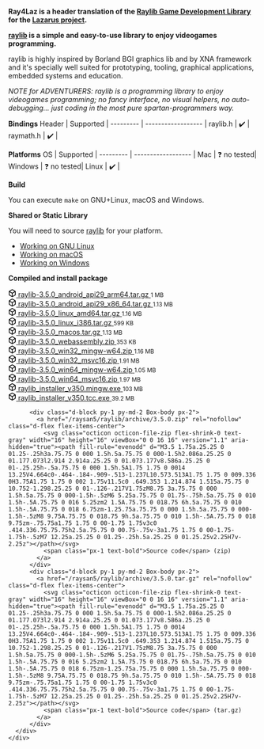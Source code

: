 
**Ray4Laz is a header translation of the [Raylib Game Development Library](https://www.raylib.com/) for the [Lazarus project](https://www.lazarus-ide.org/).**

**[raylib](https://github.com/raysan5/raylib) is a simple and easy-to-use library to enjoy videogames programming.**

raylib is highly inspired by Borland BGI graphics lib and by XNA framework and it's specially well suited for prototyping, tooling, graphical applications, embedded systems and education.

*NOTE for ADVENTURERS: raylib is a programming library to enjoy videogames programming; no fancy interface, no visual helpers, no auto-debugging... just coding in the most pure spartan-programmers way.*




**Bindings**
Header     | Supported          |
---------  | ------------------ |
raylib.h   | :heavy_check_mark: |
raymath.h  | :heavy_check_mark: |

**Platforms**
OS         | Supported          |
---------  | ------------------ |
Mac        | ❓ no tested|
Windows    | ❓ no tested|
Linux      | :heavy_check_mark: |



**Build**

You can execute `make` on GNU+Linux, macOS and Windows.

**Shared or Static Library**

You will need to source [raylib](https://github.com/raysan5/raylib/) for your platform.

- [Working on GNU Linux](https://github.com/raysan5/raylib/wiki/Working-on-GNU-Linux)
- [Working on macOS](https://github.com/raysan5/raylib/wiki/Working-on-macOS)
- [Working on Windows](https://github.com/raysan5/raylib/wiki/Working-on-Windows)

**Compiled and install package**

<div class="Box Box--condensed mt-3">
      <div>
          <div class="d-flex flex-justify-between flex-items-center py-1 py-md-2 Box-body px-2">
            <a href="/raysan5/raylib/releases/download/3.5.0/raylib-3.5.0_android_api29_arm64.tar.gz" rel="nofollow" class="d-flex flex-items-center min-width-0">
              <svg class="octicon octicon-package flex-shrink-0 text-gray" viewBox="0 0 16 16" version="1.1" width="16" height="16" aria-hidden="true"><path fill-rule="evenodd" d="M8.878.392a1.75 1.75 0 00-1.756 0l-5.25 3.045A1.75 1.75 0 001 4.951v6.098c0 .624.332 1.2.872 1.514l5.25 3.045a1.75 1.75 0 001.756 0l5.25-3.045c.54-.313.872-.89.872-1.514V4.951c0-.624-.332-1.2-.872-1.514L8.878.392zM7.875 1.69a.25.25 0 01.25 0l4.63 2.685L8 7.133 3.245 4.375l4.63-2.685zM2.5 5.677v5.372c0 .09.047.171.125.216l4.625 2.683V8.432L2.5 5.677zm6.25 8.271l4.625-2.683a.25.25 0 00.125-.216V5.677L8.75 8.432v5.516z"></path></svg>
              <span class="pl-2 flex-auto min-width-0 text-bold">raylib-3.5.0_android_api29_arm64.tar.gz</span>
            </a>
            <small class="pl-2 text-gray flex-shrink-0">1 MB</small>
          </div>
          <div class="d-flex flex-justify-between flex-items-center py-1 py-md-2 Box-body px-2">
            <a href="/raysan5/raylib/releases/download/3.5.0/raylib-3.5.0_android_api29_x86_64.tar.gz" rel="nofollow" class="d-flex flex-items-center min-width-0">
              <svg class="octicon octicon-package flex-shrink-0 text-gray" viewBox="0 0 16 16" version="1.1" width="16" height="16" aria-hidden="true"><path fill-rule="evenodd" d="M8.878.392a1.75 1.75 0 00-1.756 0l-5.25 3.045A1.75 1.75 0 001 4.951v6.098c0 .624.332 1.2.872 1.514l5.25 3.045a1.75 1.75 0 001.756 0l5.25-3.045c.54-.313.872-.89.872-1.514V4.951c0-.624-.332-1.2-.872-1.514L8.878.392zM7.875 1.69a.25.25 0 01.25 0l4.63 2.685L8 7.133 3.245 4.375l4.63-2.685zM2.5 5.677v5.372c0 .09.047.171.125.216l4.625 2.683V8.432L2.5 5.677zm6.25 8.271l4.625-2.683a.25.25 0 00.125-.216V5.677L8.75 8.432v5.516z"></path></svg>
              <span class="pl-2 flex-auto min-width-0 text-bold">raylib-3.5.0_android_api29_x86_64.tar.gz</span>
            </a>
            <small class="pl-2 text-gray flex-shrink-0">1.13 MB</small>
          </div>
          <div class="d-flex flex-justify-between flex-items-center py-1 py-md-2 Box-body px-2">
            <a href="/raysan5/raylib/releases/download/3.5.0/raylib-3.5.0_linux_amd64.tar.gz" rel="nofollow" class="d-flex flex-items-center min-width-0">
              <svg class="octicon octicon-package flex-shrink-0 text-gray" viewBox="0 0 16 16" version="1.1" width="16" height="16" aria-hidden="true"><path fill-rule="evenodd" d="M8.878.392a1.75 1.75 0 00-1.756 0l-5.25 3.045A1.75 1.75 0 001 4.951v6.098c0 .624.332 1.2.872 1.514l5.25 3.045a1.75 1.75 0 001.756 0l5.25-3.045c.54-.313.872-.89.872-1.514V4.951c0-.624-.332-1.2-.872-1.514L8.878.392zM7.875 1.69a.25.25 0 01.25 0l4.63 2.685L8 7.133 3.245 4.375l4.63-2.685zM2.5 5.677v5.372c0 .09.047.171.125.216l4.625 2.683V8.432L2.5 5.677zm6.25 8.271l4.625-2.683a.25.25 0 00.125-.216V5.677L8.75 8.432v5.516z"></path></svg>
              <span class="pl-2 flex-auto min-width-0 text-bold">raylib-3.5.0_linux_amd64.tar.gz</span>
            </a>
            <small class="pl-2 text-gray flex-shrink-0">1.16 MB</small>
          </div>
          <div class="d-flex flex-justify-between flex-items-center py-1 py-md-2 Box-body px-2">
            <a href="/raysan5/raylib/releases/download/3.5.0/raylib-3.5.0_linux_i386.tar.gz" rel="nofollow" class="d-flex flex-items-center min-width-0">
              <svg class="octicon octicon-package flex-shrink-0 text-gray" viewBox="0 0 16 16" version="1.1" width="16" height="16" aria-hidden="true"><path fill-rule="evenodd" d="M8.878.392a1.75 1.75 0 00-1.756 0l-5.25 3.045A1.75 1.75 0 001 4.951v6.098c0 .624.332 1.2.872 1.514l5.25 3.045a1.75 1.75 0 001.756 0l5.25-3.045c.54-.313.872-.89.872-1.514V4.951c0-.624-.332-1.2-.872-1.514L8.878.392zM7.875 1.69a.25.25 0 01.25 0l4.63 2.685L8 7.133 3.245 4.375l4.63-2.685zM2.5 5.677v5.372c0 .09.047.171.125.216l4.625 2.683V8.432L2.5 5.677zm6.25 8.271l4.625-2.683a.25.25 0 00.125-.216V5.677L8.75 8.432v5.516z"></path></svg>
              <span class="pl-2 flex-auto min-width-0 text-bold">raylib-3.5.0_linux_i386.tar.gz</span>
            </a>
            <small class="pl-2 text-gray flex-shrink-0">599 KB</small>
          </div>
          <div class="d-flex flex-justify-between flex-items-center py-1 py-md-2 Box-body px-2">
            <a href="/raysan5/raylib/releases/download/3.5.0/raylib-3.5.0_macos.tar.gz" rel="nofollow" class="d-flex flex-items-center min-width-0">
              <svg class="octicon octicon-package flex-shrink-0 text-gray" viewBox="0 0 16 16" version="1.1" width="16" height="16" aria-hidden="true"><path fill-rule="evenodd" d="M8.878.392a1.75 1.75 0 00-1.756 0l-5.25 3.045A1.75 1.75 0 001 4.951v6.098c0 .624.332 1.2.872 1.514l5.25 3.045a1.75 1.75 0 001.756 0l5.25-3.045c.54-.313.872-.89.872-1.514V4.951c0-.624-.332-1.2-.872-1.514L8.878.392zM7.875 1.69a.25.25 0 01.25 0l4.63 2.685L8 7.133 3.245 4.375l4.63-2.685zM2.5 5.677v5.372c0 .09.047.171.125.216l4.625 2.683V8.432L2.5 5.677zm6.25 8.271l4.625-2.683a.25.25 0 00.125-.216V5.677L8.75 8.432v5.516z"></path></svg>
              <span class="pl-2 flex-auto min-width-0 text-bold">raylib-3.5.0_macos.tar.gz</span>
            </a>
            <small class="pl-2 text-gray flex-shrink-0">1.13 MB</small>
          </div>
          <div class="d-flex flex-justify-between flex-items-center py-1 py-md-2 Box-body px-2">
            <a href="/raysan5/raylib/releases/download/3.5.0/raylib-3.5.0_webassembly.zip" rel="nofollow" class="d-flex flex-items-center min-width-0">
              <svg class="octicon octicon-package flex-shrink-0 text-gray" viewBox="0 0 16 16" version="1.1" width="16" height="16" aria-hidden="true"><path fill-rule="evenodd" d="M8.878.392a1.75 1.75 0 00-1.756 0l-5.25 3.045A1.75 1.75 0 001 4.951v6.098c0 .624.332 1.2.872 1.514l5.25 3.045a1.75 1.75 0 001.756 0l5.25-3.045c.54-.313.872-.89.872-1.514V4.951c0-.624-.332-1.2-.872-1.514L8.878.392zM7.875 1.69a.25.25 0 01.25 0l4.63 2.685L8 7.133 3.245 4.375l4.63-2.685zM2.5 5.677v5.372c0 .09.047.171.125.216l4.625 2.683V8.432L2.5 5.677zm6.25 8.271l4.625-2.683a.25.25 0 00.125-.216V5.677L8.75 8.432v5.516z"></path></svg>
              <span class="pl-2 flex-auto min-width-0 text-bold">raylib-3.5.0_webassembly.zip</span>
            </a>
            <small class="pl-2 text-gray flex-shrink-0">353 KB</small>
          </div>
          <div class="d-flex flex-justify-between flex-items-center py-1 py-md-2 Box-body px-2">
            <a href="/raysan5/raylib/releases/download/3.5.0/raylib-3.5.0_win32_mingw-w64.zip" rel="nofollow" class="d-flex flex-items-center min-width-0">
              <svg class="octicon octicon-package flex-shrink-0 text-gray" viewBox="0 0 16 16" version="1.1" width="16" height="16" aria-hidden="true"><path fill-rule="evenodd" d="M8.878.392a1.75 1.75 0 00-1.756 0l-5.25 3.045A1.75 1.75 0 001 4.951v6.098c0 .624.332 1.2.872 1.514l5.25 3.045a1.75 1.75 0 001.756 0l5.25-3.045c.54-.313.872-.89.872-1.514V4.951c0-.624-.332-1.2-.872-1.514L8.878.392zM7.875 1.69a.25.25 0 01.25 0l4.63 2.685L8 7.133 3.245 4.375l4.63-2.685zM2.5 5.677v5.372c0 .09.047.171.125.216l4.625 2.683V8.432L2.5 5.677zm6.25 8.271l4.625-2.683a.25.25 0 00.125-.216V5.677L8.75 8.432v5.516z"></path></svg>
              <span class="pl-2 flex-auto min-width-0 text-bold">raylib-3.5.0_win32_mingw-w64.zip</span>
            </a>
            <small class="pl-2 text-gray flex-shrink-0">1.16 MB</small>
          </div>
          <div class="d-flex flex-justify-between flex-items-center py-1 py-md-2 Box-body px-2">
            <a href="/raysan5/raylib/releases/download/3.5.0/raylib-3.5.0_win32_msvc16.zip" rel="nofollow" class="d-flex flex-items-center min-width-0">
              <svg class="octicon octicon-package flex-shrink-0 text-gray" viewBox="0 0 16 16" version="1.1" width="16" height="16" aria-hidden="true"><path fill-rule="evenodd" d="M8.878.392a1.75 1.75 0 00-1.756 0l-5.25 3.045A1.75 1.75 0 001 4.951v6.098c0 .624.332 1.2.872 1.514l5.25 3.045a1.75 1.75 0 001.756 0l5.25-3.045c.54-.313.872-.89.872-1.514V4.951c0-.624-.332-1.2-.872-1.514L8.878.392zM7.875 1.69a.25.25 0 01.25 0l4.63 2.685L8 7.133 3.245 4.375l4.63-2.685zM2.5 5.677v5.372c0 .09.047.171.125.216l4.625 2.683V8.432L2.5 5.677zm6.25 8.271l4.625-2.683a.25.25 0 00.125-.216V5.677L8.75 8.432v5.516z"></path></svg>
              <span class="pl-2 flex-auto min-width-0 text-bold">raylib-3.5.0_win32_msvc16.zip</span>
            </a>
            <small class="pl-2 text-gray flex-shrink-0">1.91 MB</small>
          </div>
          <div class="d-flex flex-justify-between flex-items-center py-1 py-md-2 Box-body px-2">
            <a href="/raysan5/raylib/releases/download/3.5.0/raylib-3.5.0_win64_mingw-w64.zip" rel="nofollow" class="d-flex flex-items-center min-width-0">
              <svg class="octicon octicon-package flex-shrink-0 text-gray" viewBox="0 0 16 16" version="1.1" width="16" height="16" aria-hidden="true"><path fill-rule="evenodd" d="M8.878.392a1.75 1.75 0 00-1.756 0l-5.25 3.045A1.75 1.75 0 001 4.951v6.098c0 .624.332 1.2.872 1.514l5.25 3.045a1.75 1.75 0 001.756 0l5.25-3.045c.54-.313.872-.89.872-1.514V4.951c0-.624-.332-1.2-.872-1.514L8.878.392zM7.875 1.69a.25.25 0 01.25 0l4.63 2.685L8 7.133 3.245 4.375l4.63-2.685zM2.5 5.677v5.372c0 .09.047.171.125.216l4.625 2.683V8.432L2.5 5.677zm6.25 8.271l4.625-2.683a.25.25 0 00.125-.216V5.677L8.75 8.432v5.516z"></path></svg>
              <span class="pl-2 flex-auto min-width-0 text-bold">raylib-3.5.0_win64_mingw-w64.zip</span>
            </a>
            <small class="pl-2 text-gray flex-shrink-0">1.05 MB</small>
          </div>
          <div class="d-flex flex-justify-between flex-items-center py-1 py-md-2 Box-body px-2">
            <a href="/raysan5/raylib/releases/download/3.5.0/raylib-3.5.0_win64_msvc16.zip" rel="nofollow" class="d-flex flex-items-center min-width-0">
              <svg class="octicon octicon-package flex-shrink-0 text-gray" viewBox="0 0 16 16" version="1.1" width="16" height="16" aria-hidden="true"><path fill-rule="evenodd" d="M8.878.392a1.75 1.75 0 00-1.756 0l-5.25 3.045A1.75 1.75 0 001 4.951v6.098c0 .624.332 1.2.872 1.514l5.25 3.045a1.75 1.75 0 001.756 0l5.25-3.045c.54-.313.872-.89.872-1.514V4.951c0-.624-.332-1.2-.872-1.514L8.878.392zM7.875 1.69a.25.25 0 01.25 0l4.63 2.685L8 7.133 3.245 4.375l4.63-2.685zM2.5 5.677v5.372c0 .09.047.171.125.216l4.625 2.683V8.432L2.5 5.677zm6.25 8.271l4.625-2.683a.25.25 0 00.125-.216V5.677L8.75 8.432v5.516z"></path></svg>
              <span class="pl-2 flex-auto min-width-0 text-bold">raylib-3.5.0_win64_msvc16.zip</span>
            </a>
            <small class="pl-2 text-gray flex-shrink-0">1.97 MB</small>
          </div>
          <div class="d-flex flex-justify-between flex-items-center py-1 py-md-2 Box-body px-2">
            <a href="/raysan5/raylib/releases/download/3.5.0/raylib_installer_v350.mingw.exe" rel="nofollow" class="d-flex flex-items-center min-width-0">
              <svg class="octicon octicon-package flex-shrink-0 text-gray" viewBox="0 0 16 16" version="1.1" width="16" height="16" aria-hidden="true"><path fill-rule="evenodd" d="M8.878.392a1.75 1.75 0 00-1.756 0l-5.25 3.045A1.75 1.75 0 001 4.951v6.098c0 .624.332 1.2.872 1.514l5.25 3.045a1.75 1.75 0 001.756 0l5.25-3.045c.54-.313.872-.89.872-1.514V4.951c0-.624-.332-1.2-.872-1.514L8.878.392zM7.875 1.69a.25.25 0 01.25 0l4.63 2.685L8 7.133 3.245 4.375l4.63-2.685zM2.5 5.677v5.372c0 .09.047.171.125.216l4.625 2.683V8.432L2.5 5.677zm6.25 8.271l4.625-2.683a.25.25 0 00.125-.216V5.677L8.75 8.432v5.516z"></path></svg>
              <span class="pl-2 flex-auto min-width-0 text-bold">raylib_installer_v350.mingw.exe</span>
            </a>
            <small class="pl-2 text-gray flex-shrink-0">103 MB</small>
          </div>
          <div class="d-flex flex-justify-between flex-items-center py-1 py-md-2 Box-body px-2">
            <a href="/raysan5/raylib/releases/download/3.5.0/raylib_installer_v350.tcc.exe" rel="nofollow" class="d-flex flex-items-center min-width-0">
              <svg class="octicon octicon-package flex-shrink-0 text-gray" viewBox="0 0 16 16" version="1.1" width="16" height="16" aria-hidden="true"><path fill-rule="evenodd" d="M8.878.392a1.75 1.75 0 00-1.756 0l-5.25 3.045A1.75 1.75 0 001 4.951v6.098c0 .624.332 1.2.872 1.514l5.25 3.045a1.75 1.75 0 001.756 0l5.25-3.045c.54-.313.872-.89.872-1.514V4.951c0-.624-.332-1.2-.872-1.514L8.878.392zM7.875 1.69a.25.25 0 01.25 0l4.63 2.685L8 7.133 3.245 4.375l4.63-2.685zM2.5 5.677v5.372c0 .09.047.171.125.216l4.625 2.683V8.432L2.5 5.677zm6.25 8.271l4.625-2.683a.25.25 0 00.125-.216V5.677L8.75 8.432v5.516z"></path></svg>
              <span class="pl-2 flex-auto min-width-0 text-bold">raylib_installer_v350.tcc.exe</span>
            </a>
            <small class="pl-2 text-gray flex-shrink-0">39.2 MB</small>
          </div>


          <div class="d-block py-1 py-md-2 Box-body px-2">
            <a href="/raysan5/raylib/archive/3.5.0.zip" rel="nofollow" class="d-flex flex-items-center">
              <svg class="octicon octicon-file-zip flex-shrink-0 text-gray" width="16" height="16" viewBox="0 0 16 16" version="1.1" aria-hidden="true"><path fill-rule="evenodd" d="M3.5 1.75a.25.25 0 01.25-.25h3a.75.75 0 000 1.5h.5a.75.75 0 000-1.5h2.086a.25.25 0 01.177.073l2.914 2.914a.25.25 0 01.073.177v8.586a.25.25 0 01-.25.25h-.5a.75.75 0 000 1.5h.5A1.75 1.75 0 0014 13.25V4.664c0-.464-.184-.909-.513-1.237L10.573.513A1.75 1.75 0 009.336 0H3.75A1.75 1.75 0 002 1.75v11.5c0 .649.353 1.214.874 1.515a.75.75 0 10.752-1.298.25.25 0 01-.126-.217V1.75zM8.75 3a.75.75 0 000 1.5h.5a.75.75 0 000-1.5h-.5zM6 5.25a.75.75 0 01.75-.75h.5a.75.75 0 010 1.5h-.5A.75.75 0 016 5.25zm2 1.5A.75.75 0 018.75 6h.5a.75.75 0 010 1.5h-.5A.75.75 0 018 6.75zm-1.25.75a.75.75 0 000 1.5h.5a.75.75 0 000-1.5h-.5zM8 9.75A.75.75 0 018.75 9h.5a.75.75 0 010 1.5h-.5A.75.75 0 018 9.75zm-.75.75a1.75 1.75 0 00-1.75 1.75v3c0 .414.336.75.75.75h2.5a.75.75 0 00.75-.75v-3a1.75 1.75 0 00-1.75-1.75h-.5zM7 12.25a.25.25 0 01.25-.25h.5a.25.25 0 01.25.25v2.25H7v-2.25z"></path></svg>
              <span class="px-1 text-bold">Source code</span> (zip)
            </a>
          </div>
          <div class="d-block py-1 py-md-2 Box-body px-2">
            <a href="/raysan5/raylib/archive/3.5.0.tar.gz" rel="nofollow" class="d-flex flex-items-center">
              <svg class="octicon octicon-file-zip flex-shrink-0 text-gray" width="16" height="16" viewBox="0 0 16 16" version="1.1" aria-hidden="true"><path fill-rule="evenodd" d="M3.5 1.75a.25.25 0 01.25-.25h3a.75.75 0 000 1.5h.5a.75.75 0 000-1.5h2.086a.25.25 0 01.177.073l2.914 2.914a.25.25 0 01.073.177v8.586a.25.25 0 01-.25.25h-.5a.75.75 0 000 1.5h.5A1.75 1.75 0 0014 13.25V4.664c0-.464-.184-.909-.513-1.237L10.573.513A1.75 1.75 0 009.336 0H3.75A1.75 1.75 0 002 1.75v11.5c0 .649.353 1.214.874 1.515a.75.75 0 10.752-1.298.25.25 0 01-.126-.217V1.75zM8.75 3a.75.75 0 000 1.5h.5a.75.75 0 000-1.5h-.5zM6 5.25a.75.75 0 01.75-.75h.5a.75.75 0 010 1.5h-.5A.75.75 0 016 5.25zm2 1.5A.75.75 0 018.75 6h.5a.75.75 0 010 1.5h-.5A.75.75 0 018 6.75zm-1.25.75a.75.75 0 000 1.5h.5a.75.75 0 000-1.5h-.5zM8 9.75A.75.75 0 018.75 9h.5a.75.75 0 010 1.5h-.5A.75.75 0 018 9.75zm-.75.75a1.75 1.75 0 00-1.75 1.75v3c0 .414.336.75.75.75h2.5a.75.75 0 00.75-.75v-3a1.75 1.75 0 00-1.75-1.75h-.5zM7 12.25a.25.25 0 01.25-.25h.5a.25.25 0 01.25.25v2.25H7v-2.25z"></path></svg>
              <span class="px-1 text-bold">Source code</span> (tar.gz)
            </a>
          </div>
      </div>
    </div>


